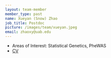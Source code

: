 ```yaml
---
layout: team-member
member_type: past
name: Xueyan (Snow) Zhao
job_title: Postdoc
picture: /images/team/xueyan.jpeg
email: zhaoxy@uab.edu
---
```


- Areas of Interest: Statistical Genetics, PheWAS
- [CV](https://www.dropbox.com/s/sq7hvc7x8hppjoc/Xueyan%20Zhao.pdf?dl=0)
